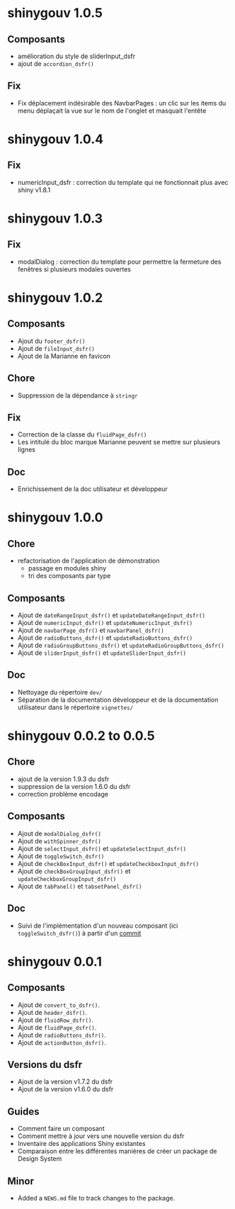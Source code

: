 # shinygouv 1.0.5  

## Composants  
* amélioration du style de sliderInput_dsfr  
* ajout de `accordion_dsfr()`

## Fix  
* Fix déplacement indésirable des NavbarPages : un clic sur les items du menu déplaçait la vue sur le nom de l'onglet et masquait l'entête

# shinygouv 1.0.4

## Fix 
* numericInput_dsfr : correction du template qui ne fonctionnait plus avec shiny v1.8.1

# shinygouv 1.0.3

## Fix 

* modalDialog : correction du template pour permettre la fermeture des fenêtres si plusieurs modales ouvertes


# shinygouv 1.0.2

## Composants

* Ajout du `footer_dsfr()`
* Ajout de `fileInput_dsfr()`
* Ajout de la Marianne en favicon

## Chore

* Suppression de la dépendance à `stringr`

## Fix

* Correction de la classe du `fluidPage_dsfr()`  
* Les intitulé du bloc marque Marianne peuvent se mettre sur plusieurs lignes

## Doc

* Enrichissement de la doc utilisateur et développeur

# shinygouv 1.0.0

## Chore

* refactorisation de l'application de démonstration
  + passage en modules shiny
  + tri des composants par type
  
## Composants

* Ajout de `dateRangeInput_dsfr()` et `updateDateRangeInput_dsfr()`
* Ajout de `numericInput_dsfr()` et `updateNumericInput_dsfr()`
* Ajout de `navbarPage_dsfr()` et `navbarPanel_dsfr()`
* Ajout de `radioButtons_dsfr()` et `updateRadioButtons_dsfr()`
* Ajout de `radioGroupButtons_dsfr()` et `updateRadioGroupButtons_dsfr()`
* Ajout de `sliderInput_dsfr()` et `updateSliderInput_dsfr()`

## Doc

* Nettoyage du répertoire `dev/`
* Séparation de la documentation développeur et de la documentation utilisateur dans le répertoire `vignettes/`


# shinygouv 0.0.2 to 0.0.5

## Chore 

* ajout de la version 1.9.3 du dsfr
* suppression de la version 1.6.0 du dsfr
* correction problème encodage

## Composants

* Ajout de `modalDialog_dsfr()`
* Ajout de `withSpinner_dsfr()`
* Ajout de `selectInput_dsfr()` et `updateSelectInput_dsfr()`
* Ajout de `toggleSwitch_dsfr()`
* Ajout de `checkBoxInput_dsfr()` et `updateCheckboxInput_dsfr()`
* Ajout de `checkBoxGroupInput_dsfr()` et `updateCheckboxGroupInput_dsfr()`
* Ajout de `tabPanel()` et `tabsetPanel_dsfr()`

## Doc

* Suivi de l'implémentation d'un nouveau composant (ici `toggleSwitch_dsfr()`) à partir d'un [commit](https://github.com/spyrales/shinygouv/pull/82/commits/ed19c583c45aa04d9ebd51b1984851891e360b98)


# shinygouv 0.0.1

## Composants

* Ajout de `convert_to_dsfr()`.
* Ajout de `header_dsfr()`.
* Ajout de `fluidRow_dsfr()`.
* Ajout de `fluidPage_dsfr()`.
* Ajout de `radioButtons_dsfr()`.
* Ajout de `actionButton_dsfr()`.

## Versions du dsfr

* Ajout de la version v1.7.2 du dsfr
* Ajout de la version v1.6.0 du dsfr

## Guides

* Comment faire un composant
* Comment mettre à jour vers une nouvelle version du dsfr
* Inventaire des applications Shiny existantes
* Comparaison entre les différentes manières de créer un package de Design System

## Minor

* Added a `NEWS.md` file to track changes to the package.
